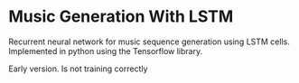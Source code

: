 # Music Generation With LSTM
Recurrent neural network for music sequence generation using LSTM cells. Implemented in python using the Tensorflow library.

Early version. Is not training correctly

